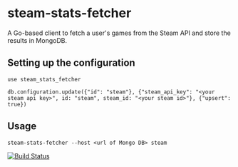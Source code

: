 # steam-stats-fetcher

A Go-based client to fetch a user's games from the Steam API and store the results in MongoDB.

Setting up the configuration
----------------------------

    use steam_stats_fetcher

    db.configuration.update({"id": "steam"}, {"steam_api_key": "<your steam api key>", id: "steam", steam_id: "<your steam id>"}, {"upsert": true})

Usage
-----

    steam-stats-fetcher --host <url of Mongo DB> steam

[![Build Status](https://travis-ci.org/corybuecker/steam-stats-fetcher.svg?branch=master)](https://travis-ci.org/corybuecker/steam-stats-fetcher)
